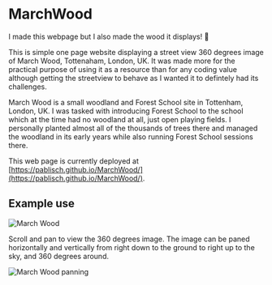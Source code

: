 # MarchWood

I made this webpage but I also made the wood it displays! 💚
 
This is simple one page website displaying a street view 360 degrees image of March Wood, Tottenaham, London, UK. It was made more for the practical purpose of using it as a resource than for any coding value although getting the streetview to behave as I wanted it to defintely had its challenges.

March Wood is a small woodland and Forest School site in Tottenham, London, UK.
I was tasked with introducing Forest School to the school which at the time had no woodland at all, just open playing fields.
I personally planted almost all of the thousands of trees there and managed the woodland in its early years while also running Forest School sessions there.

This web page is currently deployed at [https://pablisch.github.io/MarchWood/](https://pablisch.github.io/MarchWood/).

## Example use

![March Wood](images/march-wood-example.png)

Scroll and pan to view the 360 degrees image.
The image can be paned horizontally and vertically from right down to the ground to right up to the sky, and 360 degrees around.

![March Wood panning](images/marchwood.gif)

